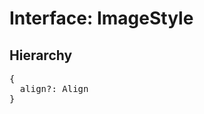 # Interface: ImageStyle

## Hierarchy

<Hierarchy
  :extend="{name: 'UINodeStyle', link: './ui-node-style'}"
/>

<pre>
{
  align?: <Ref to="../enums/align">Align</Ref>
}
</pre>

<script setup>
import Ref from '../../../../../components/api/Ref.vue';
import Hierarchy from '../../../../../components/api/hierarchy.vue';
</script>
